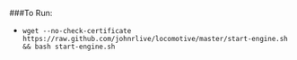 

###To Run:
* `wget --no-check-certificate https://raw.github.com/johnrlive/locomotive/master/start-engine.sh && bash start-engine.sh`
